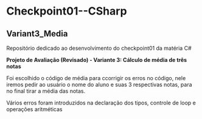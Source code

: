 # Checkpoint01--CSharp
## Variant3_Media
Repositório dedicado ao desenvolvimento do checkpoint01 da matéria C#


**Projeto de Avaliação (Revisado) - Variante 3: Cálculo de média de três notas**

Foi escolhido o código de média para ccorrigir os erros no código, nele iremos pedir ao usuário o nome do aluno e suas 3 respectivas notas, para no final tirar a média das notas. 

Vários erros foram introduzidos na declaração dos tipos, controle de loop e operações aritméticas
